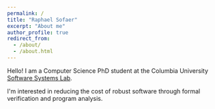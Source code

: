 ```yaml
---
permalink: /
title: "Raphael Sofaer"
excerpt: "About me"
author_profile: true
redirect_from: 
  - /about/
  - /about.html
---
```


Hello!  I am a Computer Science PhD student at the 
Columbia University [Software Systems Lab](https://systems.cs.columbia.edu/).

I'm interested in reducing the cost of robust software through formal
verification and program analysis.

